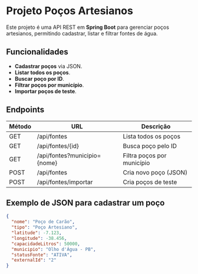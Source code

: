 # Projeto Poços Artesianos

Este projeto é uma API REST em **Spring Boot** para gerenciar poços artesianos, permitindo cadastrar, listar e filtrar fontes de água.

## Funcionalidades

- **Cadastrar poços** via JSON.
- **Listar todos os poços**.
- **Buscar poço por ID**.
- **Filtrar poços por município**.
- **Importar poços de teste**.

## Endpoints

| Método | URL | Descrição |
|--------|-----|-----------|
| GET    | /api/fontes | Lista todos os poços |
| GET    | /api/fontes/{id} | Busca poço pelo ID |
| GET    | /api/fontes?municipio={nome} | Filtra poços por município |
| POST   | /api/fontes | Cria novo poço (JSON) |
| POST   | /api/fontes/importar | Cria poços de teste |

## Exemplo de JSON para cadastrar um poço

```json
{
  "nome": "Poço de Carão",
  "tipo": "Poço Artesiano",
  "latitude": -7.123,
  "longitude": -38.456,
  "capacidadeLitros": 50000,
  "municipio": "Olho d'Água - PB",
  "statusFonte": "ATIVA",
  "externalId": "2"
}
